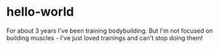 # hello-world
For about 3 years I've been training bodybuilding. But I'm not focused on building muscles - I've just loved trainings and can't stop doing them!
